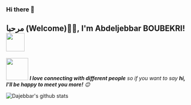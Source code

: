 ### Hi there 👋
<h2>مرحبا (Welcome)🙏🏻, I'm Abdeljebbar BOUBEKRI! <img src="https://media.giphy.com/media/12oufCB0MyZ1Go/giphy.gif" width="50"></h2>

<img src="https://media.giphy.com/media/LnQjpWaON8nhr21vNW/giphy.gif" width="60"> <em><b>I love connecting with different people</b> so if you want to say <b>hi, I'll be happy to meet you more!</b> 😊</em>


<!--START_SECTION:waka-->

![Dajebbar's github stats](https://github-readme-stats.vercel.app/api?username=dajebbar) <br/>

<!--END_SECTION:waka-->

<!--
**dajebbar/boubekriabdeljebbar** is a ✨ _special_ ✨ repository because its `README.md` (this file) appears on your GitHub profile.

Here are some ideas to get you started:

- 🔭 I’m currently working on ...
- 🌱 I’m currently learning ...
- 👯 I’m looking to collaborate on ...
- 🤔 I’m looking for help with ...
- 💬 Ask me about ...
- 📫 How to reach me: ...
- 😄 Pronouns: ...
- ⚡ Fun fact: ...

-->
